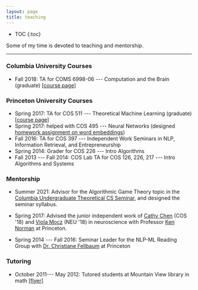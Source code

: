 ```yaml
---
layout: page
title: teaching
---
```


* TOC
{:toc}

Some of my time is devoted to teaching and mentorship. 

___

### Columbia University Courses

* Fall 2018: TA for COMS 6998-06 --- Computation and the Brain (graduate) [[course page]](https://computationandbrain.github.io/about/)

### Princeton University Courses 

* Spring 2017: TA for COS 511 --- Theoretical Machine Learning (graduate) [[course page]](http://www.cs.princeton.edu/~rlivni/cos511/cos511.html)
* Spring 2017: helped with COS 495 --- Neural Networks (designed [homework assignment on word embeddings](https://cos495.github.io/2017/04/10/pset7.html))
* Fall 2016: TA for COS 397 --- Independent Work Seminars in NLP, Information Retrieval, and Entrepreneurship
* Spring 2014: Grader for COS 226 --- Intro Algorithms
* Fall 2013 --- Fall 2014: COS Lab TA for COS 126, 226, 217 --- Intro Algorithms and Systems

### Mentorship

* Summer 2021: Advisor for the Algorithmic Game Theory topic in the [Columbia Undergraduate Theoretical CS Seminar](https://theory.cs.columbia.edu/undergrad-tcs-seminar.html), and designed the seminar syllabus.

* Spring 2017: Advised the junior independent work of [Cathy Chen](https://cchen23.github.io/) (COS '18) and [Viola Mocz](https://psychology.yale.edu/people/viola-mocz) (NEU '18) in neuroscience with Professor [Ken Norman](https://pni.princeton.edu/faculty/kenneth-norman) at Princeton.
* Spring 2014 --- Fall 2016: Seminar Leader for the NLP-ML Reading Group with [Dr. Christiane Fellbaum](https://www.cs.princeton.edu/~fellbaum/) at Princeton


### Tutoring

* October 2011--- May 2012: Tutored students at Mountain View library in math [[flyer]](https://www.mountainview.gov/civicax/filebank/blobdload.aspx?blobid=9021)